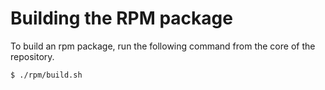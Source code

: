 # Building the RPM package

To build an rpm package, run the following command from the core of the repository.

```
$ ./rpm/build.sh
```

